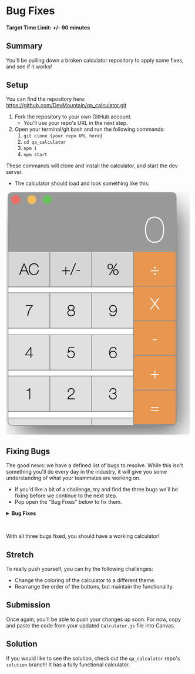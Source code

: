 # Bug Fixes

#### Target Time Limit: +/- 90 minutes

## Summary

You'll be pulling down a broken calculator repository to apply some fixes, and
see if it works!

## Setup

You can find the repository here:
https://github.com/DevMountain/qa_calculator.git

1. Fork the repository to your own GitHub account.
   - You'll use your repo's URL in the next step.
1. Open your terminal/git bash and run the following commands:
   1. `git clone {your repo URL here}`
   1. `cd qa_calculator`
   1. `npm i`
   1. `npm start`

These commands will clone and install the calculator, and start the dev server.

- The calculator should load and look something like this:

![](../../../assets/brokenCalculator.png)

## Fixing Bugs

The good news: we have a defined list of bugs to resolve. While this isn't
something you'll do every day in the industry, it will give you some
understanding of what your teammates are working on.

- If you'd like a bit of a challenge, try and find the three bugs we'll be
  fixing before we continue to the next step.
- Pop open the "Bug Fixes" below to fix them.

<details markdown="1">

<summary> <strong>Bug Fixes</strong> </summary>

All bugs are in the same file: `qa_calculator/components/Calculator.js`

### Bug 1: Broken Formatting

It's not unusual to find one or more typos when a developer is in a hurry. In
this case, there is actually an extra "=" element.

There are two buttons in a row that are identical, with the same properties.

1. Remove one of the two.
1. Save, and see the cleaner UI rendered.

### Bug 2: Wrong Multiplication Symbol

Sure, an `x` works, but the calculator will look a lot better with the
multiplication symbol itself. This sort of bug is fairly common; some companies
don't call it a bug either; keep in mind that if something hurts the user
experience, it should be treated as a bug. Still, we work within the system, and
so might need to put in an "enhancement request" or something similar to resolve
a problem like this.

There is a button with a value of `'X'`, and a callback to set the operator to
`MULTIPLY`.

1. Change the value to `"×"`
1. Save, and see the button fixed in the UI.

### Bug 3: The "+" Button Subtracts

Kind of like the duplicate "=" button, sometimes when creating multiple similar
elelements, our developers get distracted.

There are two buttons that set the operator to `SUBTRACT`. One of them has the
value `"-"`, and is correct. The other has the value `"+"` and needs to be
fixed.

1. Change the callback of that button to `setOperator(operator.ADD)` instead of
   `setOperator(operator.SUBTRACT)`.
1. Save, and attempt an addition problem; see that the addition works.

</details>

&nbsp;

With all three bugs fixed, you should have a working calculator!

## Stretch

To really push yourself, you can try the following challenges:

- Change the coloring of the calculator to a different theme.
- Rearrange the order of the buttons, but maintain the functionality.

## Submission

Once again, you'll be able to push your changes up soon. For now, copy and paste
the code from your updated `Calculator.js` file into Canvas.

## Solution

If you would like to see the solution, check out the `qa_calculator` repo's
`solution` branch! It has a fully functional calculator.
